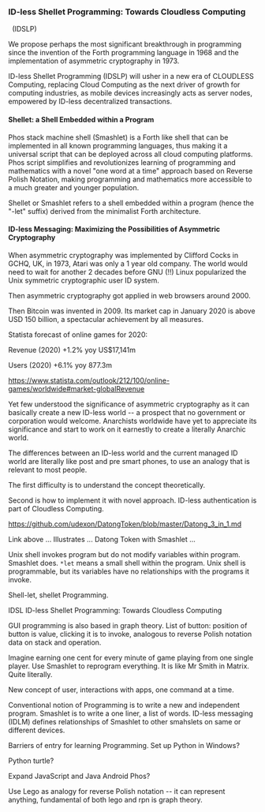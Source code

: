 ### ID-less Shellet Programming: Towards Cloudless Computing
 
 (IDSLP)

We propose perhaps the most significant breakthrough in programming since the invention of the Forth programming language in 1968 and the implementation of asymmetric cryptography in 1973.  

ID-less Shellet Programming (IDSLP) will usher in a new era of CLOUDLESS Computing, replacing Cloud Computing as the next driver of growth for computing industries, as mobile devices increasingly acts as server nodes, empowered by ID-less decentralized transactions.

#### Shellet: a Shell Embedded within a Program

Phos stack machine shell (Smashlet) is a Forth like shell that can be implemented in all known programming languages, thus making it a universal script that can be deployed across all cloud computing platforms. Phos script simplifies and revolutionizes learning of programming and mathematics with a novel "one word at a time" approach based on Reverse Polish Notation, making programming and mathematics more accessible to a much greater and younger population.

Shellet or Smashlet refers to a shell embedded within a program (hence the "-let" suffix) derived from the minimalist Forth architecture.


#### ID-less Messaging: Maximizing the Possibilities of Asymmetric Cryptography

When asymmetric cryptography was implemented by Clifford Cocks in GCHQ, UK, in 1973, Atari was only a 1 year old company. The world would need to wait for another 2 decades before GNU (!!) Linux  popularized the Unix symmetric cryptographic user ID system.

Then asymmetric cryptography got applied in web browsers around 2000.

Then Bitcoin was invented in 2009. Its market cap in January 2020 is above USD 150 billion, a spectacular achievement by all measures. 

Statista forecast of online games for 2020:

Revenue (2020) +1.2% yoy US$17,141m

Users (2020) +6.1% yoy 877.3m 

https://www.statista.com/outlook/212/100/online-games/worldwide#market-globalRevenue

Yet few understood the significance of asymmetric cryptography as it can basically create a new ID-less world -- a prospect that no government or corporation would welcome. Anarchists worldwide have yet to appreciate its significance and start to work on it earnestly to create a literally Anarchic world.

The differences between an ID-less world and the current managed ID world are literally like post and pre smart phones, to use an analogy that is relevant to most people.  


The first difficulty is to understand the concept theoretically.

Second is how to implement it with novel approach. ID-less authentication is part of Cloudless Computing. 

https://github.com/udexon/DatongToken/blob/master/Datong_3_in_1.md

Link above ... Illustrates ... Datong Token with Smashlet ... 

Unix shell invokes program but do not modify variables within program. Smashlet does. `*let` means a small shell within the program. Unix shell is programmable, but its variables have no relationships with the programs it invoke. 

Shell-let, shellet Programming.

IDSL ID-less Shellet Programming: Towards Cloudless Computing

GUI programming is also based in graph theory. List of button: position of button is value, clicking it is to invoke, analogous to reverse Polish notation data on stack and operation. 



Imagine earning one cent for every minute of game playing from one single player. Use Smashlet to reprogram everything. It is like Mr Smith in Matrix. Quite literally. 

New concept of user, interactions with apps, one command at a time.

Conventional notion of Programming is to write a new and independent program. Smashlet is to write a one liner, a list of words. ID-less messaging (IDLM) defines relationships of Smashlet to other smahslets on same or different devices.





Barriers of entry for learning Programming. Set up Python in Windows?

Python turtle?

Expand JavaScript and Java Android Phos? 


Use Lego as analogy for reverse Polish notation -- it can represent anything, fundamental of both lego and rpn is graph theory. 


  
